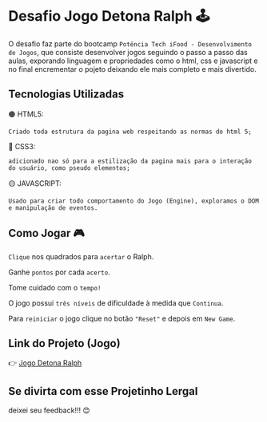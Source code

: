 #  Desafio Jogo Detona Ralph 🕹

O desafio faz parte do bootcamp ` Potência Tech iFood - Desenvolvimento de Jogos `, que consiste desenvolver jogos seguindo o passo a passo das aulas, exporando linguagem e propriedades como o html, css e javascript e no final encrementar o pojeto deixando ele mais completo e mais divertido.

## Tecnologias Utilizadas 

🟠 HTML5: 

    Criado toda estrutura da pagina web respeitando as normas do html 5;

🔵 CSS3:

    adicionado nao só para a estilização da pagina mais para o interação do usuário, como pseudo elementos;

🟡 JAVASCRIPT:

    Usado para criar todo comportamento do Jogo (Engine), exploramos o DOM e manipulação de eventos.


## Como Jogar 🎮

`Clique` nos quadrados para `acertar` o Ralph.

Ganhe `pontos` por cada `acerto`.

Tome cuidado com o `tempo!`

O jogo possui `três níveis` de dificuldade à medida que `Continua`.

Para `reiniciar` o jogo clique no  botão `"Reset"` e depois em `New Game`.

## Link do Projeto (Jogo) 
👉 [Jogo Detona Ralph](https://luizfcs35.github.io/Jogo-Detona-Ralph/)


  ## Se divirta com esse Projetinho Lergal

  deixei seu feedback!!! 😊



  
